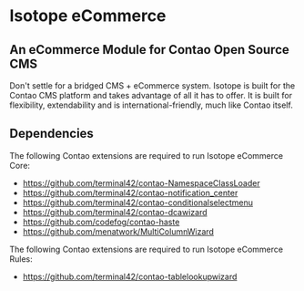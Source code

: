 # Isotope eCommerce

## An eCommerce Module for Contao Open Source CMS

Don't settle for a bridged CMS + eCommerce system. Isotope is built for the Contao CMS platform and takes advantage of all it has to offer.
It is built for flexibility, extendability and is international-friendly, much like Contao itself.


## Dependencies

The following Contao extensions are required to run Isotope eCommerce Core:
- https://github.com/terminal42/contao-NamespaceClassLoader
- https://github.com/terminal42/contao-notification_center
- https://github.com/terminal42/contao-conditionalselectmenu
- https://github.com/terminal42/contao-dcawizard
- https://github.com/codefog/contao-haste
- https://github.com/menatwork/MultiColumnWizard

The following Contao extensions are required to run Isotope eCommerce Rules:
- https://github.com/terminal42/contao-tablelookupwizard